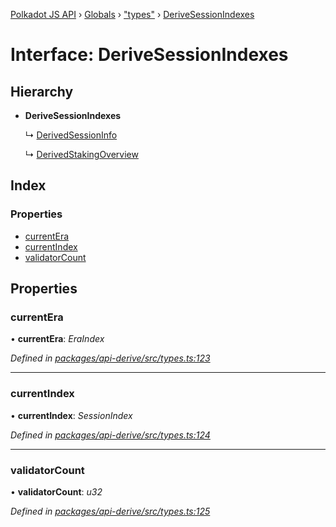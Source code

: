 [Polkadot JS API](../README.md) › [Globals](../globals.md) › ["types"](../modules/_types_.md) › [DeriveSessionIndexes](_types_.derivesessionindexes.md)

# Interface: DeriveSessionIndexes

## Hierarchy

* **DeriveSessionIndexes**

  ↳ [DerivedSessionInfo](_types_.derivedsessioninfo.md)

  ↳ [DerivedStakingOverview](_types_.derivedstakingoverview.md)

## Index

### Properties

* [currentEra](_types_.derivesessionindexes.md#currentera)
* [currentIndex](_types_.derivesessionindexes.md#currentindex)
* [validatorCount](_types_.derivesessionindexes.md#validatorcount)

## Properties

###  currentEra

• **currentEra**: *EraIndex*

*Defined in [packages/api-derive/src/types.ts:123](https://github.com/polkadot-js/api/blob/77bf33b4e/packages/api-derive/src/types.ts#L123)*

___

###  currentIndex

• **currentIndex**: *SessionIndex*

*Defined in [packages/api-derive/src/types.ts:124](https://github.com/polkadot-js/api/blob/77bf33b4e/packages/api-derive/src/types.ts#L124)*

___

###  validatorCount

• **validatorCount**: *u32*

*Defined in [packages/api-derive/src/types.ts:125](https://github.com/polkadot-js/api/blob/77bf33b4e/packages/api-derive/src/types.ts#L125)*

